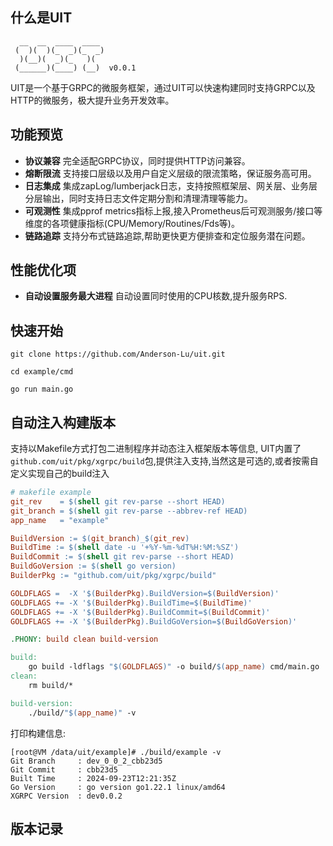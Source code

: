 ## 什么是UIT
```
  __  __  ____  ____ 
 (  )(  )(_  _)(_  _)
  )(__)(  _)(_   )(  
 (______)(____) (__)  v0.0.1
```
UIT是一个基于GRPC的微服务框架，通过UIT可以快速构建同时支持GRPC以及HTTP的微服务，极大提升业务开发效率。

## 功能预览

- **协议兼容** 完全适配GRPC协议，同时提供HTTP访问兼容。
- **熔断限流** 支持接口层级以及用户自定义层级的限流策略，保证服务高可用。
- **日志集成** 集成zapLog/lumberjack日志，支持按照框架层、网关层、业务层分层输出，同时支持日志文件定期分割和清理清理等能力。
- **可观测性** 集成pprof metrics指标上报,接入Prometheus后可观测服务/接口等维度的各项健康指标(CPU/Memory/Routines/Fds等)。
- **链路追踪** 支持分布式链路追踪,帮助更快更方便排查和定位服务潜在问题。

## 性能优化项

- **自动设置服务最大进程** 自动设置同时使用的CPU核数,提升服务RPS.

## 快速开始

```shell
git clone https://github.com/Anderson-Lu/uit.git

cd example/cmd

go run main.go
```

## 自动注入构建版本

支持以Makefile方式打包二进制程序并动态注入框架版本等信息, UIT内置了`github.com/uit/pkg/xgrpc/build`包,提供注入支持,当然这是可选的,或者按需自定义实现自己的build注入

```makefile
# makefile example
git_rev    = $(shell git rev-parse --short HEAD)
git_branch = $(shell git rev-parse --abbrev-ref HEAD)
app_name   = "example"

BuildVersion := $(git_branch)_$(git_rev)
BuildTime := $(shell date -u '+%Y-%m-%dT%H:%M:%SZ')
BuildCommit := $(shell git rev-parse --short HEAD)
BuildGoVersion := $(shell go version)
BuilderPkg := "github.com/uit/pkg/xgrpc/build"

GOLDFLAGS =  -X '$(BuilderPkg).BuildVersion=$(BuildVersion)'
GOLDFLAGS += -X '$(BuilderPkg).BuildTime=$(BuildTime)'
GOLDFLAGS += -X '$(BuilderPkg).BuildCommit=$(BuildCommit)'
GOLDFLAGS += -X '$(BuilderPkg).BuildGoVersion=$(BuildGoVersion)'

.PHONY: build clean build-version

build:
	go build -ldflags "$(GOLDFLAGS)" -o build/$(app_name) cmd/main.go 
clean:
	rm build/*

build-version:
	./build/"$(app_name)" -v
```

打印构建信息:

```shell
[root@VM /data/uit/example]# ./build/example -v
Git Branch     : dev_0_0_2_cbb23d5 
Git Commit     : cbb23d5 
Built Time     : 2024-09-23T12:21:35Z 
Go Version     : go version go1.22.1 linux/amd64 
XGRPC Version  : dev0.0.2 
```

## 版本记录
